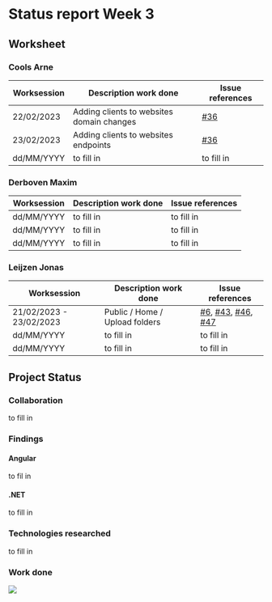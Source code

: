 # Status report Week 3
## Worksheet 
### Cools Arne
| Worksession | Description work done | Issue references |
|---|---|---|
| 22/02/2023 | Adding clients to websites domain changes |  [#36](https://gitlab.com/kdg-ti/the-lab/teams-22-23/team7/neobyte-cms-backend/-/issues/36) |
| 23/02/2023 | Adding clients to websites endpoints |  [#36](https://gitlab.com/kdg-ti/the-lab/teams-22-23/team7/neobyte-cms-backend/-/issues/36) |
| dd/MM/YYYY | to fill in | to fill in |
### Derboven Maxim
| Worksession | Description work done | Issue references |
|---|---|---|
| dd/MM/YYYY | to fill in | to fill in |
| dd/MM/YYYY | to fill in | to fill in |
| dd/MM/YYYY | to fill in | to fill in |
### Leijzen Jonas
| Worksession | Description work done | Issue references |
|---|---|---|
| 21/02/2023 - 23/02/2023 | Public / Home / Upload folders | [#6](https://gitlab.com/kdg-ti/the-lab/teams-22-23/team7/neobyte-cms-backend/-/issues/6), [#43](https://gitlab.com/kdg-ti/the-lab/teams-22-23/team7/neobyte-cms-backend/-/issues/43), [#46](https://gitlab.com/kdg-ti/the-lab/teams-22-23/team7/neobyte-cms-backend/-/issues/46), [#47](https://gitlab.com/kdg-ti/the-lab/teams-22-23/team7/neobyte-cms-backend/-/issues/47) |
| dd/MM/YYYY | to fill in | to fill in |
| dd/MM/YYYY | to fill in | to fill in |
## Project Status
### Collaboration
to fill in
### Findings
#### Angular
to fil in
#### .NET
to fill in
### Technologies researched
to fill in
### Work done
![](https://geps.dev/progress/43)
